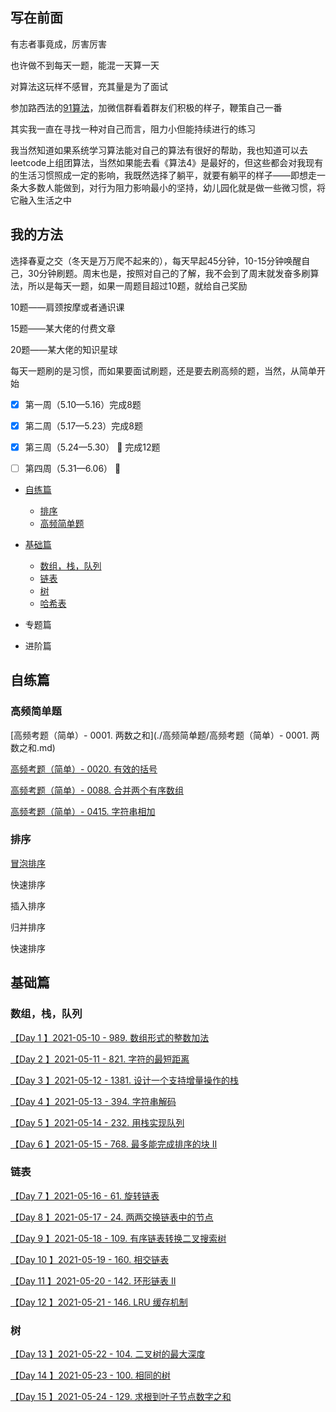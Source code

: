 ## 写在前面

有志者事竟成，厉害厉害

也许做不到每天一题，能混一天算一天

对算法这玩样不感冒，充其量是为了面试

参加路西法的[91算法](https://algo91.herokuapp.com/)，加微信群看着群友们积极的样子，鞭策自己一番

其实我一直在寻找一种对自己而言，阻力小但能持续进行的练习

我当然知道如果系统学习算法能对自己的算法有很好的帮助，我也知道可以去leetcode上组团算法，当然如果能去看《算法4》是最好的，但这些都会对我现有的生活习惯照成一定的影响，我既然选择了躺平，就要有躺平的样子——即想走一条大多数人能做到，对行为阻力影响最小的坚持，幼儿园化就是做一些微习惯，将它融入生活之中



## 我的方法

选择春夏之交（冬天是万万爬不起来的），每天早起45分钟，10-15分钟唤醒自己，30分钟刷题。周末也是，按照对自己的了解，我不会到了周末就发奋多刷算法，所以是每天一题，如果一周题目超过10题，就给自己奖励

10题——肩颈按摩或者通识课

15题——某大佬的付费文章

20题——某大佬的知识星球



每天一题刷的是习惯，而如果要面试刷题，还是要去刷高频的题，当然，从简单开始

- [x] 第一周（5.10—5.16）完成8题
- [x] 第二周（5.17—5.23）完成8题
- [x] 第三周（5.24—5.30） :100: 完成12题
- [ ] 第四周（5.31—6.06） :100: 





- [自练篇](#自练篇)
  - [排序](#排序)
  - [高频简单题](#高频简单题)

- [基础篇](#基础篇)
  - [数组，栈，队列](#数组栈队列)
  - [链表](#链表)
  - [树](#树)
  - [哈希表](#哈希表)
- 专题篇
- 进阶篇



## 自练篇

### 高频简单题

[高频考题（简单）- 0001. 两数之和](./高频简单题/高频考题（简单）- 0001. 两数之和.md)

[高频考题（简单）- 0020. 有效的括号](https://github.com/johanazhu/leetcode/blob/master/%E9%AB%98%E9%A2%91%E8%80%83%E9%A2%98%EF%BC%88%E7%AE%80%E5%8D%95%EF%BC%89-%200020.%20%E6%9C%89%E6%95%88%E7%9A%84%E6%8B%AC%E5%8F%B7.md)

[高频考题（简单）- 0088. 合并两个有序数组]()

[高频考题（简单）- 0415. 字符串相加]()

### 排序

[冒泡排序](./排序/冒泡排序.md)

快速排序

插入排序

归并排序

快速排序

## 基础篇

### 数组，栈，队列

[【Day 1 】2021-05-10 - 989. 数组形式的整数加法](https://github.com/johanazhu/leetcode/blob/master/%E3%80%90Day%201%20%E3%80%912021-05-10%20-%20989.%20%E6%95%B0%E7%BB%84%E5%BD%A2%E5%BC%8F%E7%9A%84%E6%95%B4%E6%95%B0%E5%8A%A0%E6%B3%95.md)

[【Day 2 】2021-05-11 - 821. 字符的最短距离](https://github.com/johanazhu/leetcode/blob/master/%E3%80%90Day%202%20%E3%80%912021-05-11%20-%20821.%20%E5%AD%97%E7%AC%A6%E7%9A%84%E6%9C%80%E7%9F%AD%E8%B7%9D%E7%A6%BB.md)

[【Day 3 】2021-05-12 - 1381. 设计一个支持增量操作的栈](https://github.com/johanazhu/leetcode/blob/master/%E3%80%90Day%203%20%E3%80%912021-05-12%20-%201381.%20%E8%AE%BE%E8%AE%A1%E4%B8%80%E4%B8%AA%E6%94%AF%E6%8C%81%E5%A2%9E%E9%87%8F%E6%93%8D%E4%BD%9C%E7%9A%84%E6%A0%88.md)

[【Day 4 】2021-05-13 - 394. 字符串解码](https://github.com/johanazhu/leetcode/blob/master/%E3%80%90Day%204%20%E3%80%912021-05-13%20-%20394.%20%E5%AD%97%E7%AC%A6%E4%B8%B2%E8%A7%A3%E7%A0%81.md)

[【Day 5 】2021-05-14 - 232. 用栈实现队列](https://github.com/johanazhu/leetcode/blob/master/%E3%80%90Day%205%20%E3%80%912021-05-14%20-%20232.%20%E7%94%A8%E6%A0%88%E5%AE%9E%E7%8E%B0%E9%98%9F%E5%88%97.md)

[【Day 6 】2021-05-15 - 768. 最多能完成排序的块 II](https://github.com/johanazhu/leetcode/blob/master/%E3%80%90Day%206%20%E3%80%912021-05-15%20-%20768.%20%E6%9C%80%E5%A4%9A%E8%83%BD%E5%AE%8C%E6%88%90%E6%8E%92%E5%BA%8F%E7%9A%84%E5%9D%97%20II.md)

### 链表

[【Day 7 】2021-05-16 - 61. 旋转链表](https://github.com/johanazhu/leetcode/blob/master/%E3%80%90Day%207%20%E3%80%912021-05-16%20-%2061.%20%E6%97%8B%E8%BD%AC%E9%93%BE%E8%A1%A8.md)

[【Day 8 】2021-05-17 - 24. 两两交换链表中的节点](https://github.com/johanazhu/leetcode/blob/master/%E3%80%90Day%208%20%E3%80%912021-05-17%20-%2024.%20%E4%B8%A4%E4%B8%A4%E4%BA%A4%E6%8D%A2%E9%93%BE%E8%A1%A8%E4%B8%AD%E7%9A%84%E8%8A%82%E7%82%B9.md)

[【Day 9 】2021-05-18 - 109. 有序链表转换二叉搜索树](https://github.com/johanazhu/leetcode/blob/master/%E3%80%90Day%209%20%E3%80%912021-05-18%20-%20109.%20%E6%9C%89%E5%BA%8F%E9%93%BE%E8%A1%A8%E8%BD%AC%E6%8D%A2%E4%BA%8C%E5%8F%89%E6%90%9C%E7%B4%A2%E6%A0%91.md)

[【Day 10 】2021-05-19 - 160. 相交链表](https://github.com/johanazhu/leetcode/blob/master/%E3%80%90Day%2010%20%E3%80%912021-05-19%20-%20160.%20%E7%9B%B8%E4%BA%A4%E9%93%BE%E8%A1%A8.md)

[【Day 11 】2021-05-20 - 142. 环形链表 II](https://github.com/johanazhu/leetcode/blob/master/%E3%80%90Day%2011%20%E3%80%912021-05-20%20-%20142.%20%E7%8E%AF%E5%BD%A2%E9%93%BE%E8%A1%A8%20II.md)

[【Day 12 】2021-05-21 - 146. LRU 缓存机制](https://github.com/johanazhu/leetcode/blob/master/%E3%80%90Day%2012%20%E3%80%912021-05-21%20-%20146.%20LRU%20%E7%BC%93%E5%AD%98%E6%9C%BA%E5%88%B6.md)

### 树

[【Day 13 】2021-05-22 - 104. 二叉树的最大深度](https://github.com/johanazhu/leetcode/blob/master/%E3%80%90Day%2013%20%E3%80%912021-05-22%20-%20104.%20%E4%BA%8C%E5%8F%89%E6%A0%91%E7%9A%84%E6%9C%80%E5%A4%A7%E6%B7%B1%E5%BA%A6.md)

[【Day 14 】2021-05-23 - 100. 相同的树](https://github.com/johanazhu/leetcode/blob/master/%E3%80%90Day%2014%20%E3%80%912021-05-23%20-%20100.%20%E7%9B%B8%E5%90%8C%E7%9A%84%E6%A0%91.md)

[【Day 15 】2021-05-24 - 129. 求根到叶子节点数字之和](https://github.com/johanazhu/leetcode/blob/master/%E3%80%90Day%2015%20%E3%80%912021-05-24%20-%20129.%20%E6%B1%82%E6%A0%B9%E5%88%B0%E5%8F%B6%E5%AD%90%E8%8A%82%E7%82%B9%E6%95%B0%E5%AD%97%E4%B9%8B%E5%92%8C.md)





